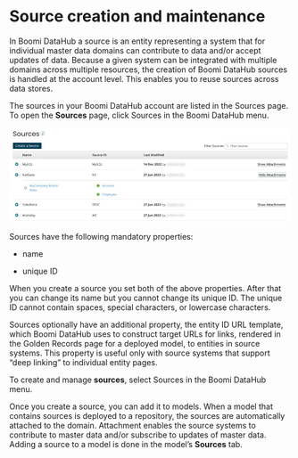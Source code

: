 # Source creation and maintenance 

<head>
  <meta name="guidename" content="DataHub"/>
  <meta name="context" content="GUID-57f34afa-9523-4952-adfc-81ac5208c4bc"/>
</head>


In Boomi DataHub a source is an entity representing a system that for individual master data domains can contribute to data and/or accept updates of data. Because a given system can be integrated with multiple domains across multiple resources, the creation of Boomi DataHub sources is handled at the account level. This enables you to reuse sources across data stores.

The sources in your Boomi DataHub account are listed in the Sources page. To open the **Sources** page, click Sources in the Boomi DataHub menu.

![The Sources page shown here lists the sources in this account: NetSuite, Salesforce, and Workday.](../Images/Sources/mdm-ps-sources_c9acc1a7-a5ce-4b99-b4bb-9cd663aacf3e.jpg)

Sources have the following mandatory properties:

-   name

-   unique ID


When you create a source you set both of the above properties. After that you can change its name but you cannot change its unique ID. The unique ID cannot contain spaces, special characters, or lowercase characters.

Sources optionally have an additional property, the entity ID URL template, which Boomi DataHub uses to construct target URLs for links, rendered in the Golden Records page for a deployed model, to entities in source systems. This property is useful only with source systems that support “deep linking” to individual entity pages.

To create and manage **sources**, select Sources in the Boomi DataHub menu.

Once you create a source, you can add it to models. When a model that contains sources is deployed to a repository, the sources are automatically attached to the domain. Attachment enables the source systems to contribute to master data and/or subscribe to updates of master data. Adding a source to a model is done in the model’s **Sources** tab.